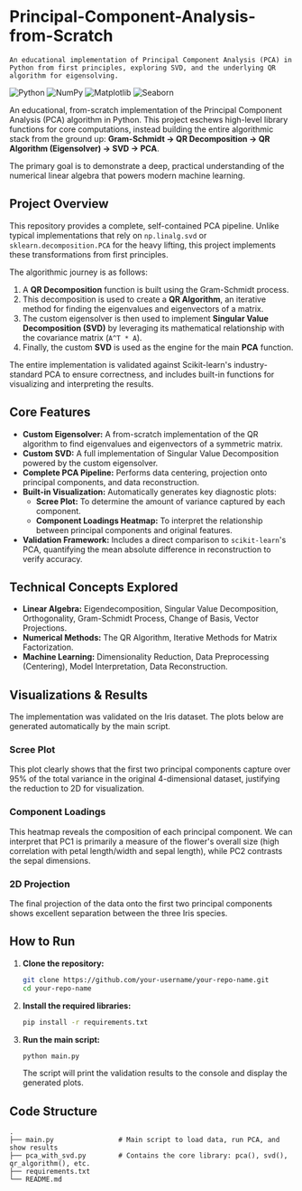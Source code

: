 # Principal-Component-Analysis-from-Scratch
    An educational implementation of Principal Component Analysis (PCA) in Python from first principles, exploring SVD, and the underlying QR algorithm for eigensolving.

![Python](https://img.shields.io/badge/python-3.x-blue.svg) ![NumPy](https://img.shields.io/badge/numpy-%23013243.svg?style=flat&logo=numpy&logoColor=white) ![Matplotlib](https://img.shields.io/badge/matplotlib-%23ffffff.svg?style=flat&logo=matplotlib&logoColor=black) ![Seaborn](https://img.shields.io/badge/seaborn-%23007ACC.svg?style=flat&logo=seaborn&logoColor=white)

An educational, from-scratch implementation of the Principal Component Analysis (PCA) algorithm in Python. This project eschews high-level library functions for core computations, instead building the entire algorithmic stack from the ground up: **Gram-Schmidt -> QR Decomposition -> QR Algorithm (Eigensolver) -> SVD -> PCA**.

The primary goal is to demonstrate a deep, practical understanding of the numerical linear algebra that powers modern machine learning.

## Project Overview

This repository provides a complete, self-contained PCA pipeline. Unlike typical implementations that rely on `np.linalg.svd` or `sklearn.decomposition.PCA` for the heavy lifting, this project implements these transformations from first principles.

The algorithmic journey is as follows:
1.  A **QR Decomposition** function is built using the Gram-Schmidt process.
2.  This decomposition is used to create a **QR Algorithm**, an iterative method for finding the eigenvalues and eigenvectors of a matrix.
3.  The custom eigensolver is then used to implement **Singular Value Decomposition (SVD)** by leveraging its mathematical relationship with the covariance matrix (`A^T * A`).
4.  Finally, the custom **SVD** is used as the engine for the main **PCA** function.

The entire implementation is validated against Scikit-learn's industry-standard PCA to ensure correctness, and includes built-in functions for visualizing and interpreting the results.

## Core Features

-   **Custom Eigensolver:** A from-scratch implementation of the QR algorithm to find eigenvalues and eigenvectors of a symmetric matrix.
-   **Custom SVD:** A full implementation of Singular Value Decomposition powered by the custom eigensolver.
-   **Complete PCA Pipeline:** Performs data centering, projection onto principal components, and data reconstruction.
-   **Built-in Visualization:** Automatically generates key diagnostic plots:
    -   **Scree Plot:** To determine the amount of variance captured by each component.
    -   **Component Loadings Heatmap:** To interpret the relationship between principal components and original features.
-   **Validation Framework:** Includes a direct comparison to `scikit-learn`'s PCA, quantifying the mean absolute difference in reconstruction to verify accuracy.

## Technical Concepts Explored

-   **Linear Algebra:** Eigendecomposition, Singular Value Decomposition, Orthogonality, Gram-Schmidt Process, Change of Basis, Vector Projections.
-   **Numerical Methods:** The QR Algorithm, Iterative Methods for Matrix Factorization.
-   **Machine Learning:** Dimensionality Reduction, Data Preprocessing (Centering), Model Interpretation, Data Reconstruction.

## Visualizations & Results

The implementation was validated on the Iris dataset. The plots below are generated automatically by the main script.

### Scree Plot
This plot clearly shows that the first two principal components capture over 95% of the total variance in the original 4-dimensional dataset, justifying the reduction to 2D for visualization.

### Component Loadings
This heatmap reveals the composition of each principal component. We can interpret that PC1 is primarily a measure of the flower's overall size (high correlation with petal length/width and sepal length), while PC2 contrasts the sepal dimensions.


### 2D Projection
The final projection of the data onto the first two principal components shows excellent separation between the three Iris species.


## How to Run

1.  **Clone the repository:**
    ```bash
    git clone https://github.com/your-username/your-repo-name.git
    cd your-repo-name
    ```

2.  **Install the required libraries:**
    ```bash
    pip install -r requirements.txt
    ```

3.  **Run the main script:**
    ```bash
    python main.py
    ```
    The script will print the validation results to the console and display the generated plots.

## Code Structure
```
.
├── main.py                # Main script to load data, run PCA, and show results
├── pca_with_svd.py        # Contains the core library: pca(), svd(), qr_algorithm(), etc.
├── requirements.txt
└── README.md
```
